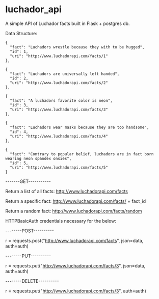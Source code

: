 # luchador_api
A simple API of Luchador facts built in Flask + postgres db. 


Data Structure:


    {
      "fact": "Luchadors wrestle because they with to be hugged", 
      "id": 1, 
      "uri": "http://www.luchadorapi.com/facts/1"
    },
    
    {
      "fact": "Luchadors are universally left handed", 
      "id": 2, 
      "uri": "http://www.luchadorapi.com/facts/2"
    },
    
    {
      "fact": "A luchadors favorite color is neon", 
      "id": 3, 
      "uri": "http://www.luchadorapi.com/facts/3"
    }, 
    
    {
      "fact": "Luchadors wear masks because they are too handsome", 
      "id": 4, 
      "uri": "http://www.luchadorapi.com/facts/4"
    },
    
    {
      "fact": "Contrary to popular belief, luchadors are in fact born wearing neon spandex onsies", 
      "id": 5, 
      "uri": "http://www.luchadorapi.com/facts/5"
    }
    



-------GET-----------

Return a list of all facts:
http://www.luchadorapi.com/facts

Return a specific fact:
http://www.luchadorapi.com/facts/ + fact_id

Return a random fact:
http://www.luchadorapi.com/facts/random

HTTPBasicAuth credentials necessary for the below:

--------POST----------

r = requests.post("http://www.luchadorapi.com/facts", json=data, auth=auth)

--------PUT----------

r = requests.put("http://www.luchadorapi.com/facts/3", json=data, auth=auth)

--------DELETE----------

r = requests.put("http://www.luchadorapi.com/facts/3", auth=auth)
